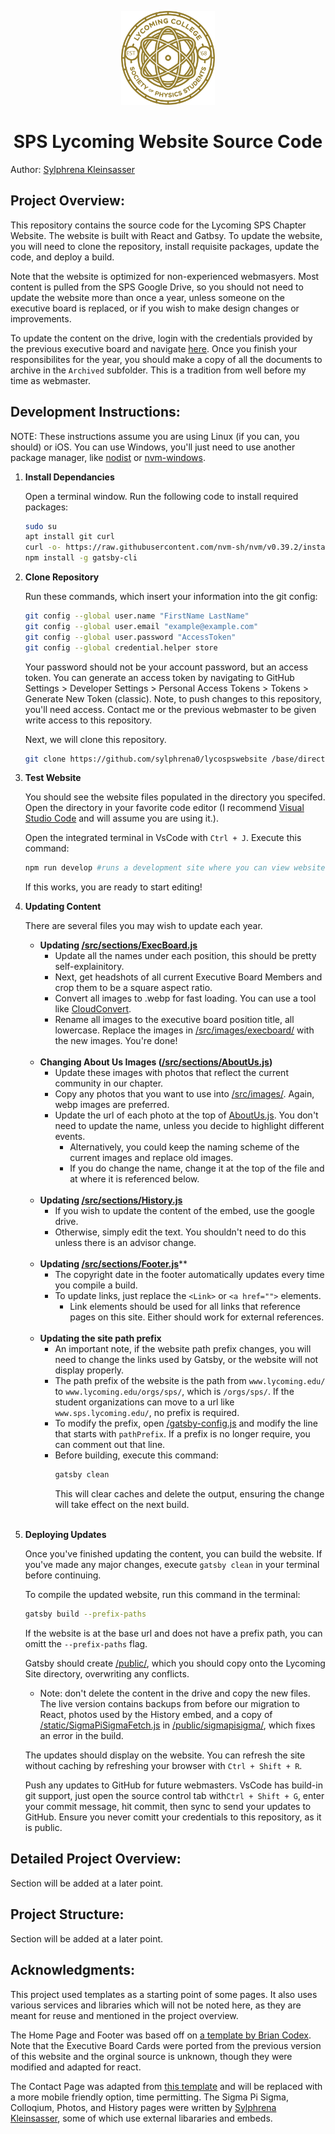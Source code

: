 <p align="center">
  <a href="http://lycostu.lycoming.edu/orgs/sps/">
    <img alt="Lyco SPS" src="src/images/spslogo.svg" width="150" />
  </a>
</p>
<h1 align="center">
  SPS Lycoming Website Source Code
</h1>

Author: [Sylphrena Kleinsasser](https://github.com/sylphrena0)

## **Project Overview:**

This repository contains the source code for the Lycoming SPS Chapter Website. The website is built with React and Gatbsy. To update the website, you will need to clone the repository, install requisite packages, update the code, and deploy a build.

Note that the website is optimized for non-experienced webmasyers. Most content is pulled from the SPS Google Drive, so you should not need to update the website more than once a year, unless someone on the executive board is replaced, or if you wish to make design changes or improvements.

To update the content on the drive, login with the credentials provided by the previous executive board and navigate [here](https://drive.google.com/drive/u/1/folders/1D4Q25XZxy-GI1az26JrxDCQg3QSskk3K). Once you finish your responsibilites for the year, you should make a copy of all the documents to archive in the `Archived` subfolder. This is a tradition from well before my time as webmaster. 

## **Development Instructions:**

NOTE: These instructions assume you are using Linux (if you can, you should) or iOS. You can use Windows, you'll just need to use another package manager, like [nodist](https://github.com/nullivex/nodist) or [nvm-windows](https://github.com/coreybutler/nvm-windows).

1.  **Install Dependancies**

    Open a terminal window. Run the following code to install required packages:

    ```bash
    sudo su
    apt install git curl
    curl -o- https://raw.githubusercontent.com/nvm-sh/nvm/v0.39.2/install.sh | bash
    npm install -g gatsby-cli
    ```
1. **Clone Repository**
    
    Run these commands, which insert your information into the git config:
    
    ```bash
    git config --global user.name "FirstName LastName"
    git config --global user.email "example@example.com"
    git config --global user.password "AccessToken" 
    git config --global credential.helper store
    ```
    Your password should not be your account password, but an access token. You can generate an access token by navigating to GitHub Settings > Developer Settings > Personal Access Tokens > Tokens > Generate New Token (classic). Note, to push changes to this repository, you'll need access. Contact me or the previous webmaster to be given write access to this repository.

    Next, we will clone this repository. 

    ```bash
    git clone https://github.com/sylphrena0/lycospswebsite /base/directory/to/store/project
    ```

1. **Test Website**
  
    You should see the website files populated in the directory you specifed. Open the directory in your favorite code editor (I recommend [Visual Studio Code](https://code.visualstudio.com/) and will assume you are using it.).

    Open the integrated terminal in VsCode with `Ctrl + J`. Execute this command:
    ```bash
    npm run develop #runs a development site where you can view website changes in real time
    ```

    If this works, you are ready to start editing!

1. **Updating Content**

    There are several files you may wish to update each year.

    - **Updating [/src/sections/ExecBoard.js](/src/sections/ExecBoard.js)**
      - Update all the names under each position, this should be pretty self-explainitory.
      - Next, get headshots of all current Executive Board Members and crop them to be a square aspect ratio.
      - Convert all images to .webp for fast loading. You can use a tool like [CloudConvert](https://cloudconvert.com/jpg-to-webp).
      - Rename all images to the executive board position title, all lowercase. Replace the images in [/src/images/execboard/](/src/images/execboard/) with the new images. You're done!
    
    <br>
  
    - **Changing About Us Images ([/src/sections/AboutUs.js](/src/sections/ExecBoard.js))**
      - Update these images with photos that reflect the current community in our chapter.
      - Copy any photos that you want to use into [/src/images/](/src/images/). Again, webp images are preferred.
      - Update the url of each photo at the top of [AboutUs.js](/src/sections/ExecBoard.js). You don't need to update the name, unless you decide to highlight different events.
        - Alternatively, you could keep the naming scheme of the current images and replace old images.
        - If you do change the name, change it at the top of the file and at where it is referenced below.

    <br>

    - **Updating [/src/sections/History.js](/src/sections/History.js)**
      - If you wish to update the content of the embed, use the google drive.
      - Otherwise, simply edit the text. You shouldn't need to do this unless there is an advisor change.

    <br>


    - **Updating [/src/sections/Footer.js](/src/sections/Footer.js)****
      - The copyright date in the footer automatically updates every time you compile a build.
      - To update links, just replace the `<Link>` or `<a href="">` elements. 
        - Link elements should be used for all links that reference pages on this site. Either should work for external references.

    <br>

    - **Updating the site path prefix**
      - An important note, if the website path prefix changes, you will need to change the links used by Gatsby, or the website will not display properly.
      - The path prefix of the website is the path from `www.lycoming.edu/` to `www.lycoming.edu/orgs/sps/`, which is `/orgs/sps/`. If the student organizations can move to a url like `www.sps.lycoming.edu/`, no prefix is required.
      - To modify the prefix, open [/gatsby-config.js](/gatsby-config.js) and modify the line that starts with `pathPrefix`. If a prefix is no longer require, you can comment out that line.
      - Before building, execute this command:
        ```bash
        gatsby clean
        ```
        This will clear caches and delete the output, ensuring the change will take effect on the next build.

    <br>

1. **Deploying Updates**

    Once you've finished updating the content, you can build the website. If you've made any major changes, execute `gatsby clean` in your terminal before continuing.

    To compile the updated website, run this command in the terminal:
    ```bash
    gatsby build --prefix-paths
    ```
    If the website is at the base url and does not have a prefix path, you can omitt the `--prefix-paths` flag.

    Gatsby should create [/public/](/public/), which you should copy onto the Lycoming Site directory, overwriting any conflicts. 
      - Note: don't delete the content in the drive and copy the new files. The live version contains backups from before our migration to React, photos used by the History embed, and a copy of [/static/SigmaPiSigmaFetch.js](/static/SigmaPiSigmaFetch.js) in [/public/sigmapisigma/](/public/sigmapisigma/), which fixes an error in the build.

    The updates should display on the website. You can refresh the site without caching by refreshing your browser with `Ctrl + Shift + R`. 
    
    Push any updates to GitHub for future webmasters. VsCode has build-in git support, just open the source control tab with`Ctrl + Shift + G`, enter your commit message, hit commit, then sync to send your updates to GitHub. Ensure you never comitt your credentials to this repository, as it is public.

## **Detailed Project Overview:**

Section will be added at a later point.

## **Project Structure:**

Section will be added at a later point.

## **Acknowledgments:**

This project used templates as a starting point of some pages. It also uses various services and libraries which will not be noted here, as they are meant for reuse and mentioned in the project overview. 

The Home Page and Footer was based off on [a template by Brian Codex](https://github.com/briancodex/react-website-v1). Note that the Executive Board Cards were ported from the previous version of this website and the orginal source is unknown, though they were modified and adapted for react.

The Contact Page was adapted from [this template](https://colorlib.com/wp/template/colorlib-regform-23/) and will be replaced with a more mobile friendly option, time permitting. The Sigma Pi Sigma, Colloqium, Photos, and History pages were written by [Sylphrena Kleinsasser](https://github.com/sylphrena0), some of which use external libararies and embeds.